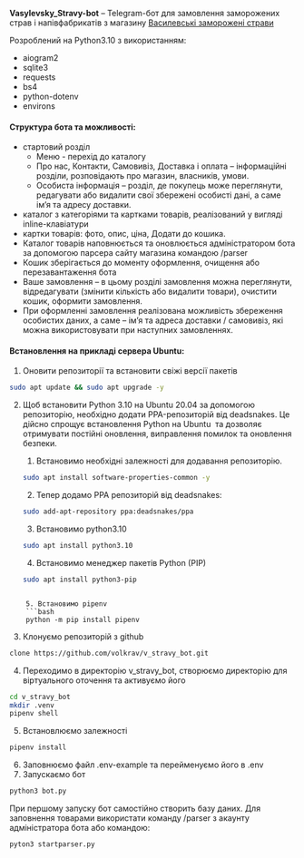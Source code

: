 **Vasylevsky_Stravy-bot** – Telegram-бот для замовлення заморожених страв і напівфабрикатів з магазину [Василевські заморожені страви](https://vasylevsky-stravy.com.ua/)

Розроблений на Python3.10 з використанням:
- aiogram2
- sqlite3
- requests
- bs4
- python-dotenv
- environs

#### Структура бота та можливості:

- стартовий розділ
	- Меню - перехід до каталогу
	- Про нас, Контакти, Самовивіз, Доставка і оплата – інформаційні розділи, розповідають про магазин, власників, умови.
	- Особиста інформація – розділ, де покупець може переглянути, редагувати або видалити свої збережені особисті дані, а саме імʼя та адресу доставки.
- каталог з категоріями та картками товарів, реалізований у вигляді inline-клавіатури
- картки товарів: фото, опис, ціна, Додати до кошика.
- Каталог товарів наповнюється та оновлюється адміністратором бота за допомогою парсера сайту магазина командою /parser
- Кошик зберігається до моменту оформлення, очищення або перезавантаження бота
- Ваше замовлення – в цьому розділі замовлення можна переглянути, відредагувати (змінити кількість або видалити товари), очистити кошик, оформити замовлення.
- При оформленні замовлення реалізована можливість збереження особистих даних, а саме – імʼя та адреса доставки / самовивіз, які можна використовувати при наступних замовленнях.

#### Встановлення на прикладі сервера Ubuntu:

1. Оновити репозиторії та встановити свіжі версії пакетів

```bash
sudo apt update && sudo apt upgrade -y
```

2. Щоб встановити Python 3.10 на Ubuntu 20.04 за допомогою репозиторію, необхідно додати PPA-репозиторій від deadsnakes. Це дійсно спрощує встановлення Python на Ubuntu  та дозволяє отримувати постійні оновлення, виправлення помилок та оновлення безпеки.
	1. Встановимо необхідні залежності для додавання репозиторію.
	```bash
	sudo apt install software-properties-common -y
	```

	2. Тепер додамо PPA репозиторій від deadsnakes:
	```bash
	sudo add-apt-repository ppa:deadsnakes/ppa
	```

	3. Встановимо python3.10
	```bash
	sudo apt install python3.10
	```

	4. Встановимо менеджер пакетів Python (PIP)
	```bash
	sudo apt install python3-pip
```

	5. Встановимо pipenv
	```bash
	python -m pip install pipenv
```

3. Клонуємо репозиторій з github
```bash
clone https://github.com/volkrav/v_stravy_bot.git
```

4. Переходимо в директорію v_stravy_bot, створюємо директорію для віртуального оточення та активуємо його
```bash
cd v_stravy_bot
mkdir .venv
pipenv shell
```

5. Встановлюємо залежності
```bash
pipenv install
```

6. Заповнюємо файл .env-example та перейменуємо його в .env
7. Запускаємо бот
```bash
python3 bot.py
```

При першому запуску бот самостійно створить базу даних. Для заповнення товарами використати команду /parser з акаунту адміністратора бота або командою:
```bash
pyton3 startparser.py
```
